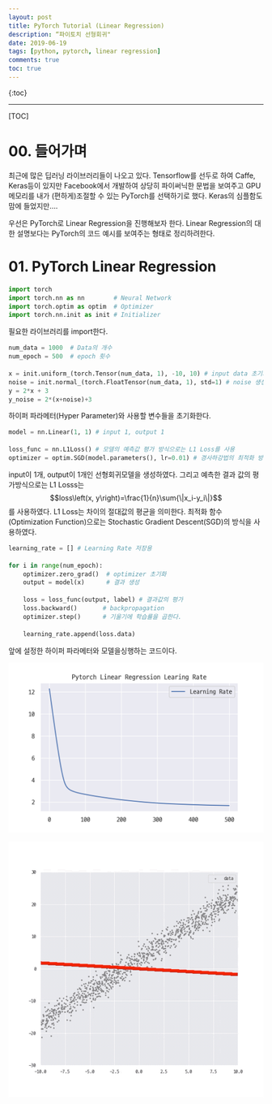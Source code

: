 ```yaml
---
layout: post
title: PyTorch Tutorial (Linear Regression)
description: “파이토치 선형회귀"
date: 2019-06-19
tags: [python, pytorch, linear regression]
comments: true
toc: true
---
```




{:toc}

------

[TOC]



# 00. 들어가며

최근에 많은 딥러닝 라이브러리들이 나오고 있다. Tensorflow를 선두로 하여 Caffe, Keras등이 있지만 Facebook에서 개발하여 상당히 파이써닉한 문법을 보여주고 GPU 메모리를 내가 (편하게)조절할 수 있는 PyTorch를 선택하기로 했다. Keras의 심플함도 맘에 들었지만….

우선은 PyTorch로 Linear Regression을 진행해보자 한다. Linear Regression의 대한 설명보다는 PyTorch의 코드 예시를 보여주는 형태로 정리하려한다.



# 01. PyTorch Linear Regression

```python
import torch
import torch.nn as nn        # Neural Network
import torch.optim as optim  # Optimizer
import torch.nn.init as init # Initializer
```

필요한 라이브러리를 import한다. 



```python
num_data = 1000  # Data의 개수
num_epoch = 500  # epoch 횟수

x = init.uniform_(torch.Tensor(num_data, 1), -10, 10) # input data 초기화
noise = init.normal_(torch.FloatTensor(num_data, 1), std=1) # noise 생성
y = 2*x + 3
y_noise = 2*(x+noise)+3
```

하이퍼 파라메터(Hyper Parameter)와 사용할 변수들을 초기화한다.

```python
model = nn.Linear(1, 1) # input 1, output 1

loss_func = nn.L1Loss() # 모델의 예측값 평가 방식으로는 L1 Loss를 사용
optimizer = optim.SGD(model.parameters(), lr=0.01) # 경사하강법의 최적화 방식으론 SGD

```

input이 1개, output이 1개인 선형회귀모델을 생성하였다. 그리고 예측한 결과 값의 평가방식으로는 L1 Losss는 $$loss\left(x, y\right)=\frac{1}{n}\sum{\|x_i-y_i\|}$$를 사용하였다. L1 Loss는 차이의 절대값의 평균을 의미한다. 최적화 함수(Optimization Function)으로는 Stochastic Gradient Descent(SGD)의 방식을 사용하였다.



```python
learning_rate = [] # Learning Rate 저장용

for i in range(num_epoch):
    optimizer.zero_grad()  # optimizer 초기화
    output = model(x)      # 결과 생성

    loss = loss_func(output, label) # 결과값의 평가
    loss.backward()       # backpropagation
    optimizer.step()      # 기울기에 학습률을 곱한다.

    learning_rate.append(loss.data)

```

앞에 설정한 하이퍼 파라메터와 모델을싱행하는 코드이다.

![learning rate](https://github.com/pignuante/pignuante.github.io/blob/master/assets/images/pytorch_linear/pytorch_linear_regression_learning_rate.png?raw=true)

![result](https://github.com/pignuante/pignuante.github.io/blob/master/assets/images/pytorch_linear/linear.gif?raw=true)



















